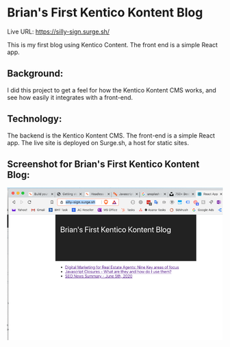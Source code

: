 # Brian's First Kentico Kontent Blog

Live URL: <a href="https://silly-sign.surge.sh/" target="_blank">https://silly-sign.surge.sh/</a>

This is my first blog using Kentico Content.  The front end is a simple React app.

Background:
----------------------------------------------------
I did this project to get a feel for how the Kentico Kontent CMS works, and see how easily it integrates with a front-end.

Technology:
----------------------------------------------------
The backend is the Kentico Kontent CMS. The front-end is a simple React app. The live site is deployed on Surge.sh, a host for static sites.


Screenshot for Brian's First Kentico Kontent Blog:
-------------------------------------------------

<img src="assets/BlogScreenshot.png">
